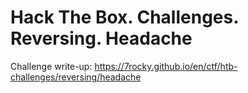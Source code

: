 # Hack The Box. Challenges. Reversing. Headache

Challenge write-up: https://7rocky.github.io/en/ctf/htb-challenges/reversing/headache
